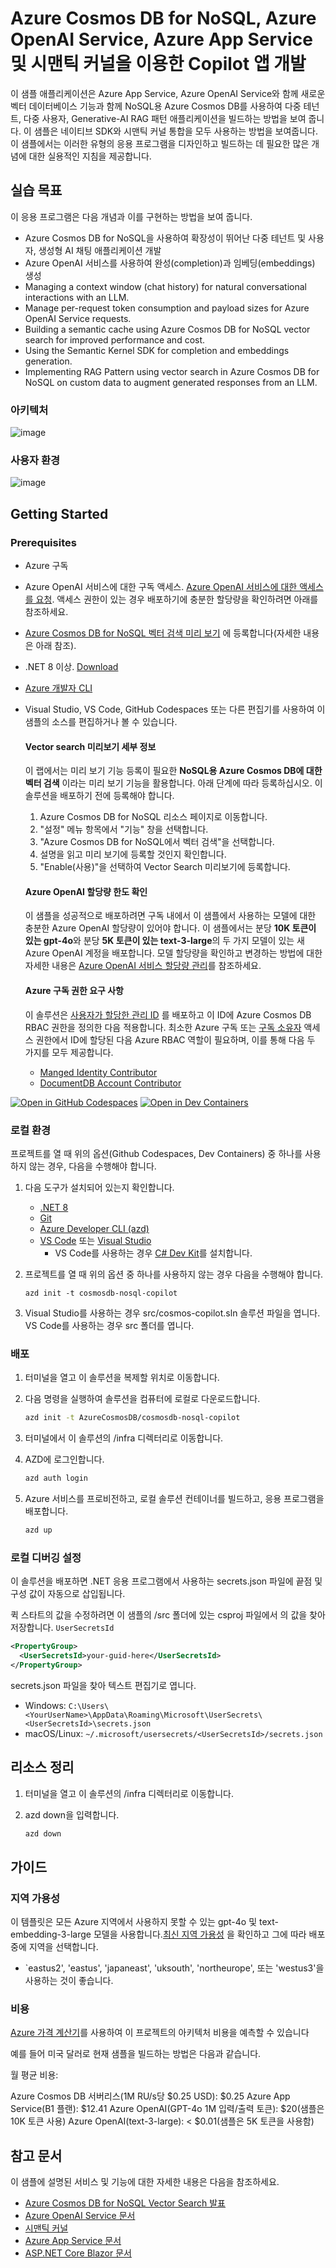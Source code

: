 
# Azure Cosmos DB for NoSQL, Azure OpenAI Service, Azure App Service 및 시맨틱 커널을 이용한 Copilot 앱 개발

이 샘플 애플리케이션은 Azure App Service, Azure OpenAI Service와 함께 새로운 벡터 데이터베이스 기능과 함께 NoSQL용 Azure Cosmos DB를 사용하여 다중 테넌트, 다중 사용자, Generative-AI RAG 패턴 애플리케이션을 빌드하는 방법을 보여 줍니다. 이 샘플은 네이티브 SDK와 시맨틱 커널 통합을 모두 사용하는 방법을 보여줍니다. 이 샘플에서는 이러한 유형의 응용 프로그램을 디자인하고 빌드하는 데 필요한 많은 개념에 대한 실용적인 지침을 제공합니다.


## 실습 목표

이 응용 프로그램은 다음 개념과 이를 구현하는 방법을 보여 줍니다.

- Azure Cosmos DB for NoSQL을 사용하여 확장성이 뛰어난 다중 테넌트 및 사용자, 생성형 AI 채팅 애플리케이션 개발
- Azure OpenAI 서비스를 사용하여 완성(completion)과 임베딩(embeddings) 생성
- Managing a context window (chat history) for natural conversational interactions with an LLM.
- Manage per-request token consumption and payload sizes for Azure OpenAI Service requests.
- Building a semantic cache using Azure Cosmos DB for NoSQL vector search for improved performance and cost.
- Using the Semantic Kernel SDK for completion and embeddings generation.
- Implementing RAG Pattern using vector search in Azure Cosmos DB for NoSQL on custom data to augment generated responses from an LLM. 



### 아키텍처 
![image](https://github.com/user-attachments/assets/0f20a36f-ab2e-4db7-8f76-bf5c22515f70)


### 사용자 환경
![image](https://github.com/user-attachments/assets/734ce15c-7d93-4ff2-82fb-ba409ec6a807)



## Getting Started

### Prerequisites

- Azure 구독
- Azure OpenAI 서비스에 대한 구독 액세스. [Azure OpenAI 서비스에 대한 액세스를 요청](https://aka.ms/oaiapply). 액세스 권한이 있는 경우 배포하기에 충분한 할당량을 확인하려면 아래를 참조하세요.
- [Azure Cosmos DB for NoSQL 벡터 검색 미리 보기](https://learn.microsoft.com/azure/cosmos-db/nosql/vector-search#enroll-in-the-vector-search-preview-feature) 에 등록합니다(자세한 내용은 아래 참조).
- .NET 8 이상. [Download](https://dotnet.microsoft.com/download/dotnet/8.0)
- [Azure 개발자 CLI](https://aka.ms/azd-install)
- Visual Studio, VS Code, GitHub Codespaces 또는 다른 편집기를 사용하여 이 샘플의 소스를 편집하거나 볼 수 있습니다.


    #### Vector search 미리보기 세부 정보
    이 랩에서는 미리 보기 기능 등록이 필요한 **NoSQL용 Azure Cosmos DB에 대한 벡터 검색** 이라는 미리 보기 기능을 활용합니다. 아래 단계에 따라 등록하십시오. 이 솔루션을 배포하기 전에 등록해야 합니다.

  1. Azure Cosmos DB for NoSQL 리소스 페이지로 이동합니다.
  2. "설정" 메뉴 항목에서 "기능" 창을 선택합니다.
  3. "Azure Cosmos DB for NoSQL에서 벡터 검색"을 선택합니다.
  4. 설명을 읽고 미리 보기에 등록할 것인지 확인합니다.
  5. "Enable(사용)"을 선택하여 Vector Search 미리보기에 등록합니다.

    #### Azure OpenAI 할당량 한도 확인

    이 샘플을 성공적으로 배포하려면 구독 내에서 이 샘플에서 사용하는 모델에 대한 충분한 Azure OpenAI 할당량이 있어야 합니다. 이 샘플에서는 분당 **10K 토큰이 있는 gpt-4o**와 분당 **5K 토큰이 있는 text-3-large**의 두 가지 모델이 있는 새 Azure OpenAI 계정을 배포합니다. 모델 할당량을 확인하고 변경하는 방법에 대한 자세한 내용은 [ Azure OpenAI 서비스 할당량 관리](https://learn.microsoft.com/azure/ai-services/openai/how-to/quota)를 참조하세요.

    #### Azure 구독 권한 요구 사항

    이 솔루션은 [사용자가 할당한 관리 ID](https://learn.microsoft.com/entra/identity/managed-identities-azure-resources/overview) 를 배포하고 이 ID에 Azure Cosmos DB RBAC 권한을 정의한 다음 적용합니다. 최소한 Azure 구독 또는 [구독 소유자](https://learn.microsoft.com/azure/role-based-access-control/built-in-roles/privileged#owner) 액세스 권한에서 ID에 할당된 다음 Azure RBAC 역할이 필요하며, 이를 통해 다음 두 가지를 모두 제공합니다.

    - [Manged Identity Contributor](https://learn.microsoft.com/azure/role-based-access-control/built-in-roles/identity#managed-identity-contributor)
    - [DocumentDB Account Contributor](https://learn.microsoft.com/azure/role-based-access-control/built-in-roles/databases#documentdb-account-contributor)





[![Open in GitHub Codespaces](https://github.com/codespaces/badge.svg)](https://codespaces.new/AzureCosmosDB/cosmosdb-nosql-copilot)
[![Open in Dev Containers](https://img.shields.io/static/v1?style=for-the-badge&label=Dev%20Containers&message=Open&color=blue&logo=visualstudiocode)](https://vscode.dev/redirect?url=vscode://ms-vscode-remote.remote-containers/cloneInVolume?url=https://github.com/AzureCosmosDB/cosmosdb-nosql-copilot)



### 로컬 환경 

프로젝트를 열 때 위의 옵션(Github Codespaces, Dev Containers) 중 하나를 사용하지 않는 경우, 다음을 수행해야 합니다.

1. 다음 도구가 설치되어 있는지 확인합니다.

    * [.NET 8](https://dotnet.microsoft.com/downloads/)
    * [Git](https://git-scm.com/downloads)
    * [Azure Developer CLI (azd)](https://aka.ms/install-azd)
    * [VS Code](https://code.visualstudio.com/Download) 또는 [Visual Studio](https://visualstudio.microsoft.com/downloads/)
        * VS Code를 사용하는 경우 [C# Dev Kit](https://marketplace.visualstudio.com/items?itemName=ms-dotnettools.csdevkit)를 설치합니다. 

2. 프로젝트를 열 때 위의 옵션 중 하나를 사용하지 않는 경우 다음을 수행해야 합니다.

    ```shell
    azd init -t cosmosdb-nosql-copilot
    ```

3. Visual Studio를 사용하는 경우 src/cosmos-copilot.sln 솔루션 파일을 엽니다. VS Code를 사용하는 경우 src 폴더를 엽니다.


### 배포 

1. 터미널을 열고 이 솔루션을 복제할 위치로 이동합니다.

1. 다음 명령을 실행하여 솔루션을 컴퓨터에 로컬로 다운로드합니다.

    ```bash
    azd init -t AzureCosmosDB/cosmosdb-nosql-copilot
    ```

1. 터미널에서 이 솔루션의 /infra 디렉터리로 이동합니다.

1. AZD에 로그인합니다.
    
    ```bash
    azd auth login
    ```

1. Azure 서비스를 프로비전하고, 로컬 솔루션 컨테이너를 빌드하고, 응용 프로그램을 배포합니다.
    
    ```bash
    azd up
    ```

### 로컬 디버깅 설정

이 솔루션을 배포하면 .NET 응용 프로그램에서 사용하는 secrets.json 파일에 끝점 및 구성 값이 자동으로 삽입됩니다.

퀵 스타트의 값을 수정하려면 이 샘플의 /src 폴더에 있는 csproj 파일에서 의 값을 찾아 저장합니다. `UserSecretsId` 

```xml
<PropertyGroup>
  <UserSecretsId>your-guid-here</UserSecretsId>
</PropertyGroup>
```
secrets.json 파일을 찾아 텍스트 편집기로 엽니다.

- Windows: `C:\Users\<YourUserName>\AppData\Roaming\Microsoft\UserSecrets\<UserSecretsId>\secrets.json`
- macOS/Linux: `~/.microsoft/usersecrets/<UserSecretsId>/secrets.json`



## 리소스 정리

1. 터미널을 열고 이 솔루션의 /infra 디렉터리로 이동합니다.

1. azd down을 입력합니다.
    
    ```bash
    azd down
    ```

## 가이드

### 지역 가용성

이 템플릿은 모든 Azure 지역에서 사용하지 못할 수 있는 gpt-4o 및 text-embedding-3-large 모델을 사용합니다.[최신 지역 가용성](https://learn.microsoft.com/azure/ai-services/openai/concepts/models#standard-deployment-model-availability) 을 확인하고 그에 따라 배포 중에 지역을 선택합니다.
  * `eastus2', 'eastus', 'japaneast', 'uksouth', 'northeurope', 또는 'westus3'을 사용하는 것이 좋습니다. 

### 비용

[Azure 가격 계산기](https://azure.microsoft.com/pricing/calculator/)를 사용하여 이 프로젝트의 아키텍처 비용을 예측할 수 있습니다

예를 들어 미국 달러로 현재 샘플을 빌드하는 방법은 다음과 같습니다.

월 평균 비용:

Azure Cosmos DB 서버리스(1M RU/s당 $0.25 USD): $0.25
Azure App Service(B1 플랜): $12.41
Azure OpenAI(GPT-4o 1M 입력/출력 토큰): $20(샘플은 10K 토큰 사용)
Azure OpenAI(text-3-large): < $0.01(샘플은 5K 토큰을 사용함)

## 참고 문서

이 샘플에 설명된 서비스 및 기능에 대한 자세한 내용은 다음을 참조하세요.

- [Azure Cosmos DB for NoSQL Vector Search 발표](https://aka.ms/CosmosDBDiskANNBlog/)
- [Azure OpenAI Service 문서](https://learn.microsoft.com/azure/cognitive-services/openai/)
- [시맨틱 커널](https://learn.microsoft.com/semantic-kernel/overview)
- [Azure App Service 문서](https://learn.microsoft.com/azure/app-service/)
- [ASP.NET Core Blazor 문서](https://dotnet.microsoft.com/apps/aspnet/web-apps/blazor)
